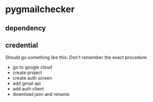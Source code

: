 # pygmailchecker

## dependency

## credential

Should go something like this.
Don't remember the exact procedure.

- go to google cloud
- create project
- create auth screen
- add gmail api
- add auth client
- download json and rename
